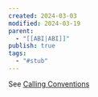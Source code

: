 ```yaml
---
created: 2024-03-03
modified: 2024-03-19
parent:
  - "[[ABI|ABI]]"
publish: true
tags:
  - "#stub"
---
```


See [Calling Conventions](https://wiki.osdev.org/Calling_Conventions)